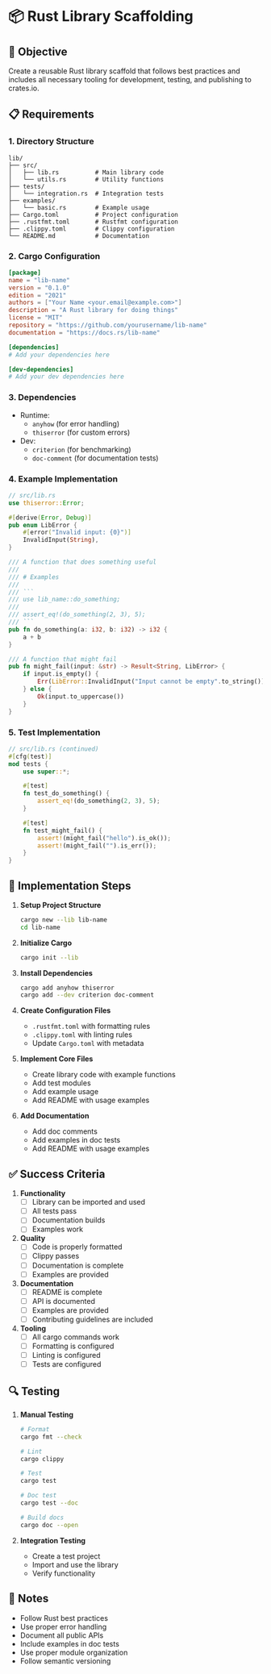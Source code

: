 # 📦 Rust Library Scaffolding

## 🎯 Objective
Create a reusable Rust library scaffold that follows best practices and includes all necessary tooling for development, testing, and publishing to crates.io.

## 📋 Requirements

### 1. Directory Structure
```
lib/
├── src/
│   ├── lib.rs          # Main library code
│   └── utils.rs        # Utility functions
├── tests/
│   └── integration.rs  # Integration tests
├── examples/
│   └── basic.rs        # Example usage
├── Cargo.toml          # Project configuration
├── .rustfmt.toml       # Rustfmt configuration
├── .clippy.toml        # Clippy configuration
└── README.md           # Documentation
```

### 2. Cargo Configuration
```toml
[package]
name = "lib-name"
version = "0.1.0"
edition = "2021"
authors = ["Your Name <your.email@example.com>"]
description = "A Rust library for doing things"
license = "MIT"
repository = "https://github.com/yourusername/lib-name"
documentation = "https://docs.rs/lib-name"

[dependencies]
# Add your dependencies here

[dev-dependencies]
# Add your dev dependencies here
```

### 3. Dependencies
- Runtime:
  - `anyhow` (for error handling)
  - `thiserror` (for custom errors)
- Dev:
  - `criterion` (for benchmarking)
  - `doc-comment` (for documentation tests)

### 4. Example Implementation
```rust
// src/lib.rs
use thiserror::Error;

#[derive(Error, Debug)]
pub enum LibError {
    #[error("Invalid input: {0}")]
    InvalidInput(String),
}

/// A function that does something useful
///
/// # Examples
///
/// ```
/// use lib_name::do_something;
///
/// assert_eq!(do_something(2, 3), 5);
/// ```
pub fn do_something(a: i32, b: i32) -> i32 {
    a + b
}

/// A function that might fail
pub fn might_fail(input: &str) -> Result<String, LibError> {
    if input.is_empty() {
        Err(LibError::InvalidInput("Input cannot be empty".to_string()))
    } else {
        Ok(input.to_uppercase())
    }
}
```

### 5. Test Implementation
```rust
// src/lib.rs (continued)
#[cfg(test)]
mod tests {
    use super::*;

    #[test]
    fn test_do_something() {
        assert_eq!(do_something(2, 3), 5);
    }

    #[test]
    fn test_might_fail() {
        assert!(might_fail("hello").is_ok());
        assert!(might_fail("").is_err());
    }
}
```

## 🔧 Implementation Steps

1. **Setup Project Structure**
   ```bash
   cargo new --lib lib-name
   cd lib-name
   ```

2. **Initialize Cargo**
   ```bash
   cargo init --lib
   ```

3. **Install Dependencies**
   ```bash
   cargo add anyhow thiserror
   cargo add --dev criterion doc-comment
   ```

4. **Create Configuration Files**
   - `.rustfmt.toml` with formatting rules
   - `.clippy.toml` with linting rules
   - Update `Cargo.toml` with metadata

5. **Implement Core Files**
   - Create library code with example functions
   - Add test modules
   - Add example usage
   - Add README with usage examples

6. **Add Documentation**
   - Add doc comments
   - Add examples in doc tests
   - Add README with usage examples

## ✅ Success Criteria

1. **Functionality**
   - [ ] Library can be imported and used
   - [ ] All tests pass
   - [ ] Documentation builds
   - [ ] Examples work

2. **Quality**
   - [ ] Code is properly formatted
   - [ ] Clippy passes
   - [ ] Documentation is complete
   - [ ] Examples are provided

3. **Documentation**
   - [ ] README is complete
   - [ ] API is documented
   - [ ] Examples are provided
   - [ ] Contributing guidelines are included

4. **Tooling**
   - [ ] All cargo commands work
   - [ ] Formatting is configured
   - [ ] Linting is configured
   - [ ] Tests are configured

## 🔍 Testing

1. **Manual Testing**
   ```bash
   # Format
   cargo fmt --check
   
   # Lint
   cargo clippy
   
   # Test
   cargo test
   
   # Doc test
   cargo test --doc
   
   # Build docs
   cargo doc --open
   ```

2. **Integration Testing**
   - Create a test project
   - Import and use the library
   - Verify functionality

## 📝 Notes

- Follow Rust best practices
- Use proper error handling
- Document all public APIs
- Include examples in doc tests
- Use proper module organization
- Follow semantic versioning 